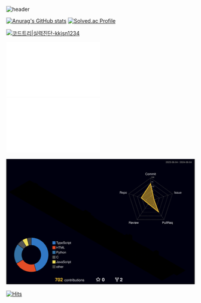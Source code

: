 ![header](https://capsule-render.vercel.app/api?type=waving&color=auto&height=120&animation=fadeIn&section=header&text=Hello!%20I'm%20y0c0y%20🌟&fontSize=60&fontAlign=52)

[![Anurag's GitHub stats](https://github-readme-stats.vercel.app/api?username=y0c0y)](https://github.com/anuraghazra/github-readme-stats)
[![Solved.ac Profile](http://mazassumnida.wtf/api/v2/generate_badge?boj=kkjsn1234)](https://solved.ac/kkjsn1234/)

[![코드트리|실력진단-kkjsn1234](https://banner.codetree.ai/v1/banner/kkjsn1234)](https://www.codetree.ai/profiles/kkjsn1234)

<a href="s">
  <img src="https://raw.githubusercontent.com/y0c0y/github-stats-transparent/output/generated/overview.svg" width="49.7%" />
</a>

<a href="s">
  <img src="https://raw.githubusercontent.com/y0c0y/github-stats-transparent/output/generated/languages.svg" width="49.7%" />
</a>

![](./profile-3d-contrib/profile-night-rainbow.svg)


[![Hits](https://hits.seeyoufarm.com/api/count/incr/badge.svg?url=https%3A%2F%2Fgithub.com%2Fy0c0y&count_bg=%2379C83D&title_bg=%23555555&icon=github.svg&icon_color=%23E7E7E7&title=HI&edge_flat=false)](https://hits.seeyoufarm.com)
